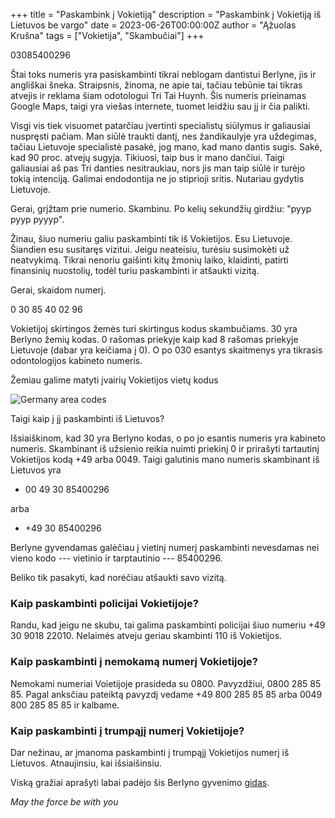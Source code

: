 +++
title = "Paskambink į Vokietiją"
description = "Paskambink į Vokietiją iš Lietuvos be vargo"
date = 2023-06-26T00:00:00Z
author = "Ąžuolas Krušna"
tags = ["Vokietija", "Skambučiai"]
+++

03085400296 

Štai toks numeris yra pasiskambinti tikrai neblogam dantistui Berlyne, jis ir angliškai šneka. Straipsnis, žinoma, ne apie tai, tačiau tebūnie tai tikras atvejis ir reklama šiam odotologui Tri Tai Huynh. Šis numeris prieinamas Google Maps, taigi yra viešas internete, tuomet leidžiu sau jį ir čia palikti.

Visgi vis tiek visuomet patarčiau įvertinti specialistų siūlymus ir galiausiai nuspręsti pačiam. Man siūlė traukti dantį, nes žandikaulyje yra uždegimas, tačiau Lietuvoje specialistė pasakė, jog mano, kad mano dantis sugis. Sakė, kad 90 proc. atvejų sugyja. Tikiuosi, taip bus ir mano dančiui. Taigi galiausiai aš pas Tri danties nesitraukiau, nors jis man taip siūlė ir turėjo tokią intenciją. Galimai endodontija ne jo stiprioji sritis. Nutariau gydytis Lietuvoje.

Gerai, grįžtam prie numerio. Skambinu. Po kelių sekundžių girdžiu: "pyyp pyyp pyyyp".

Žinau, šiuo numeriu galiu paskambinti tik iš Vokietijos. Esu Lietuvoje. Šiandien esu susitaręs vizitui. Jeigu neateisiu, turėsiu susimokėti už neatvykimą. Tikrai nenoriu gaišinti kitų žmonių laiko, klaidinti, patirti finansinių nuostolių, todėl turiu paskambinti ir atšaukti vizitą.

Gerai, skaidom numerį.

0 30 85 40 02 96

Vokietijoj skirtingos žemės turi skirtingus kodus skambučiams. 30 yra Berlyno žemių kodas. 0 rašomas priekyje kaip kad 8 rašomas priekyje Lietuvoje (dabar yra keičiama į 0). O po 030 esantys skaitmenys yra tikrasis odontologijos kabineto numeris.

Žemiau galime matyti įvairių Vokietijos vietų kodus

![Germany area codes](../germany_area_codes.png)

Taigi kaip į jį paskambinti iš Lietuvos?

Išsiaiškinom, kad 30 yra Berlyno kodas, o po jo esantis numeris yra kabineto numeris. Skambinant iš užsienio reikia nuimti priekinį 0 ir prirašyti tartautinį Vokietijos kodą +49 arba 0049. Taigi galutinis mano numeris skambinant iš Lietuvos yra 

- 00 49 30 85400296 

arba 

- +49 30 85400296

Berlyne gyvendamas galėčiau į vietinį numerį paskambinti nevesdamas nei vieno kodo --- vietinio ir tarptautinio --- 85400296. 

Beliko tik pasakyti, kad norėčiau atšaukti savo vizitą.

### Kaip paskambinti policijai Vokietijoje?

Randu, kad jeigu ne skubu, tai galima paskambinti policijai šiuo numeriu +49 30 9018 22010. Nelaimės atveju geriau skambinti 110 iš Vokietijos.

### Kaip paskambinti į nemokamą numerį Vokietijoje?

Nemokami numeriai Voietijoje prasideda su 0800. Pavyzdžiui, 0800 285 85 85. Pagal anksčiau pateiktą pavyzdį vedame +49 800 285 85 85 arba 0049 800 285 85 85 ir kalbame.

### Kaip paskambinti į trumpąjį numerį Vokietijoje?

Dar nežinau, ar įmanoma paskambinti į trumpąjį Vokietijos numerį iš Lietuvos. Atnaujinsiu, kai išsiaišinsiu.

Viską gražiai aprašyti labai padėjo šis Berlyno gyvenimo [gidas](https://allaboutberlin.com/guides/dial-phone-numbers-germany).

_May the force be with you_
